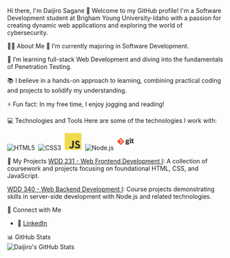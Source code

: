 Hi there, I'm Daijiro Sagane 👋
Welcome to my GitHub profile! I'm a Software Development student at Brigham Young University-Idaho with a passion for creating dynamic web applications and exploring the world of cybersecurity.

👨‍💻 About Me
🔭 I’m currently majoring in Software Development.

🌱 I’m learning full-stack Web Development and diving into the fundamentals of Penetration Testing.

📚 I believe in a hands-on approach to learning, combining practical coding and projects to solidify my understanding.

⚡ Fun fact: In my free time, I enjoy jogging and reading!

💻 Technologies and Tools
Here are some of the technologies I work with:

<div>
<img src="https://www.google.com/search?q=https://github.com/devicons/devicon/blob/master/icons/html5/html5-original-wordmark.svg" title="HTML5" alt="HTML5" width="40" height="40"/>&nbsp;
<img src="https://www.google.com/search?q=https://github.com/devicons/devicon/blob/master/icons/css3/css3-original-wordmark.svg" title="CSS3" alt="CSS3" width="40" height="40"/>&nbsp;
<img src="https://github.com/devicons/devicon/blob/master/icons/javascript/javascript-original.svg" title="JavaScript" alt="JavaScript" width="40" height="40"/>&nbsp;
<img src="https://www.google.com/search?q=https://github.com/devicons/devicon/blob/master/icons/nodejs/nodejs-original-wordmark.svg" title="Node.js" alt="Node.js" width="40" height="40"/>&nbsp;
<img src="https://github.com/devicons/devicon/blob/master/icons/git/git-original-wordmark.svg" title="Git" alt="Git" width="40" height="40"/>&nbsp;
</div>

🚀 My Projects
[WDD 231 - Web Frontend Development I](https://daijir.github.io/wdd231/): A collection of coursework and projects focusing on foundational HTML, CSS, and JavaScript.

[WDD 340 - Web Backend Development I](https://wdd340-starter-zsvd.onrender.com/): Course projects demonstrating skills in server-side development with Node.js and related technologies.

🔗 Connect with Me  
- 💼 [LinkedIn](https://www.linkedin.com/in/daijiro-sagane-b50506291/)

📊 GitHub Stats  
![Daijiro's GitHub Stats](https://github-readme-stats.vercel.app/api?username=daijir&show_icons=true&theme=tokyonight)
